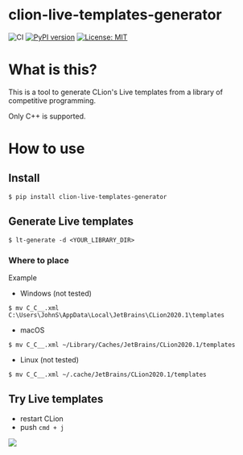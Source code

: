 # clion-live-templates-generator

![CI](https://github.com/habara-k/clion-live-templates-generator/workflows/CI/badge.svg)
[![PyPI version](https://badge.fury.io/py/clion-live-templates-generator.svg)](https://badge.fury.io/py/clion-live-templates-generator)
[![License: MIT](https://img.shields.io/badge/License-MIT-yellow.svg)](https://opensource.org/licenses/MIT)

# What is this?

This is a tool to generate CLion's Live templates from a library of competitive programming.

Only C++ is supported.

# How to use

## Install

```
$ pip install clion-live-templates-generator
```

## Generate Live templates

```
$ lt-generate -d <YOUR_LIBRARY_DIR>
```

### Where to place

Example

- Windows (not tested)

```
$ mv C_C__.xml C:\Users\JohnS\AppData\Local\JetBrains\CLion2020.1\templates
```

- macOS
```
$ mv C_C__.xml ~/Library/Caches/JetBrains/CLion2020.1/templates
```

- Linux (not tested)
```
$ mv C_C__.xml ~/.cache/JetBrains/CLion2020.1/templates
```

## Try Live templates

- restart CLion
- push `cmd + j`

![](https://user-images.githubusercontent.com/34413567/87849457-c9820080-c923-11ea-881f-6daabb676b2f.png)
